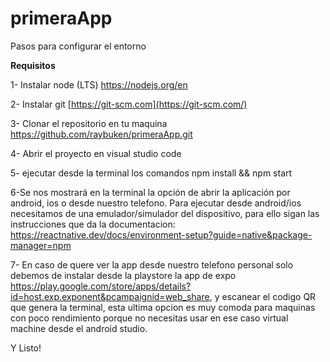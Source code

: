 # primeraApp

Pasos para configurar el entorno

**Requisitos**

1- Instalar node (LTS) https://nodejs.org/en

2- Instalar git [https://git-scm.com](https://git-scm.com/)

3- Clonar el repositorio en tu maquina https://github.com/raybuken/primeraApp.git

4- Abrir el proyecto en visual studio code

5- ejecutar desde la terminal los comandos npm install && npm start

6-Se nos mostrará en la terminal la opción de abrir la aplicación por android, ios o desde nuestro telefono. Para ejecutar desde android/ios necesitamos de una emulador/simulador del dispositivo, para ello sigan las instrucciones que da la documentacion: https://reactnative.dev/docs/environment-setup?guide=native&package-manager=npm

7- En caso de quere ver la app desde nuestro telefono personal solo debemos de instalar desde la playstore la app de expo https://play.google.com/store/apps/details?id=host.exp.exponent&pcampaignid=web_share, y escanear el codigo QR que genera la terminal, esta ultima opcion es muy comoda para maquinas con poco rendimiento porque no necesitas usar en ese caso virtual machine desde el android studio.

Y Listo!
